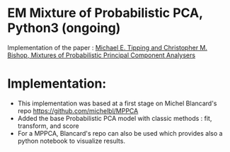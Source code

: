 # EM Mixture of Probabilistic PCA, Python3 (ongoing)
Implementation of the paper :  <a href="http://www.miketipping.com/papers/met-mppca.pdf"> Michael E. Tipping and Christopher M. Bishop, Mixtures of Probabilistic
Principal Component Analysers</a>


# Implementation:
- This implementation was based at a first stage on Michel Blancard's repo https://github.com/michelbl/MPPCA
- Added the base Probabilistic PCA model with classic methods : fit, transform, and score
- For a MPPCA, Blancard's repo can also be used which provides also a python notebook to visualize results.
